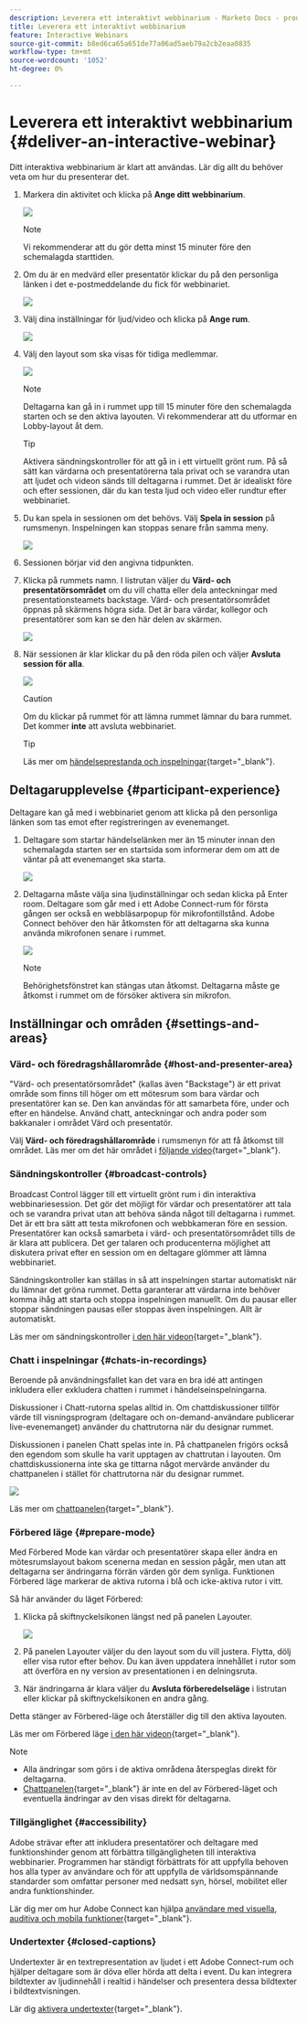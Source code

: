 ```yaml
---
description: Leverera ett interaktivt webbinarium - Marketo Docs - produktdokumentation
title: Leverera ett interaktivt webbinarium
feature: Interactive Webinars
source-git-commit: b8ed6ca65a651de77a06ad5aeb79a2cb2eaa0835
workflow-type: tm+mt
source-wordcount: '1052'
ht-degree: 0%

---
```


# Leverera ett interaktivt webbinarium {#deliver-an-interactive-webinar}

Ditt interaktiva webbinarium är klart att användas. Lär dig allt du behöver veta om hur du presenterar det.

1. Markera din aktivitet och klicka på **Ange ditt webbinarium**.

   ![](assets/deliver-an-interactive-webinar-1.png)

   >[!NOTE]
   >
   >Vi rekommenderar att du gör detta minst 15 minuter före den schemalagda starttiden.

1. Om du är en medvärd eller presentatör klickar du på den personliga länken i det e-postmeddelande du fick för webbinariet.

   ![](assets/deliver-an-interactive-webinar-2.png)

1. Välj dina inställningar för ljud/video och klicka på **Ange rum**.

   ![](assets/deliver-an-interactive-webinar-3.png)

1. Välj den layout som ska visas för tidiga medlemmar.

   ![](assets/deliver-an-interactive-webinar-4.png)

   >[!NOTE]
   >
   >Deltagarna kan gå in i rummet upp till 15 minuter före den schemalagda starten och se den aktiva layouten. Vi rekommenderar att du utformar en Lobby-layout åt dem.

   >[!TIP]
   >
   >Aktivera sändningskontroller för att gå in i ett virtuellt grönt rum. På så sätt kan värdarna och presentatörerna tala privat och se varandra utan att ljudet och videon sänds till deltagarna i rummet. Det är idealiskt före och efter sessionen, där du kan testa ljud och video eller rundtur efter webbinariet.

1. Du kan spela in sessionen om det behövs. Välj **Spela in session** på rumsmenyn. Inspelningen kan stoppas senare från samma meny.

   ![](assets/deliver-an-interactive-webinar-5.png)

1. Sessionen börjar vid den angivna tidpunkten.

1. Klicka på rummets namn. I listrutan väljer du **Värd- och presentatörsområdet** om du vill chatta eller dela anteckningar med presentationsteamets backstage. Värd- och presentatörsområdet öppnas på skärmens högra sida. Det är bara värdar, kollegor och presentatörer som kan se den här delen av skärmen.

   ![](assets/deliver-an-interactive-webinar-6.png)

1. När sessionen är klar klickar du på den röda pilen och väljer **Avsluta session för alla**.

   ![](assets/deliver-an-interactive-webinar-7.png)

   >[!CAUTION]
   >
   >Om du klickar på rummet för att lämna rummet lämnar du bara rummet. Det kommer **inte** att avsluta webbinariet.

   >[!TIP]
   >
   >Läs mer om [händelseprestanda och inspelningar](/help/marketo/product-docs/demand-generation/events/interactive-webinars/event-workflows.md){target="_blank"}.

## Deltagarupplevelse {#participant-experience}

Deltagare kan gå med i webbinariet genom att klicka på den personliga länken som tas emot efter registreringen av evenemanget.

1. Deltagare som startar händelselänken mer än 15 minuter innan den schemalagda starten ser en startsida som informerar dem om att de väntar på att evenemanget ska starta.

   ![](assets/deliver-an-interactive-webinar-8.png)

1. Deltagarna måste välja sina ljudinställningar och sedan klicka på Enter room. Deltagare som går med i ett Adobe Connect-rum för första gången ser också en webbläsarpopup för mikrofontillstånd. Adobe Connect behöver den här åtkomsten för att deltagarna ska kunna använda mikrofonen senare i rummet.

   ![](assets/deliver-an-interactive-webinar-9.png)

   >[!NOTE]
   >
   >Behörighetsfönstret kan stängas utan åtkomst. Deltagarna måste ge åtkomst i rummet om de försöker aktivera sin mikrofon.

## Inställningar och områden {#settings-and-areas}

### Värd- och föredragshållarområde {#host-and-presenter-area}

&quot;Värd- och presentatörsområdet&quot; (kallas även &quot;Backstage&quot;) är ett privat område som finns till höger om ett mötesrum som bara värdar och presentatörer kan se. Den kan användas för att samarbeta före, under och efter en händelse. Använd chatt, anteckningar och andra poder som bakkanaler i området Värd och presentatör.

Välj **Värd- och föredragshållarområde** i rumsmenyn för att få åtkomst till området. Läs mer om det här området i [följande video](https://www.youtube.com/watch?v=11GkcvIUttY){target="_blank"}.

### Sändningskontroller {#broadcast-controls}

Broadcast Control lägger till ett virtuellt grönt rum i din interaktiva webbinariesession. Det gör det möjligt för värdar och presentatörer att tala och se varandra privat utan att behöva sända något till deltagarna i rummet. Det är ett bra sätt att testa mikrofonen och webbkameran före en session. Presentatörer kan också samarbeta i värd- och presentatörsområdet tills de är klara att publicera. Det ger talaren och producenterna möjlighet att diskutera privat efter en session om en deltagare glömmer att lämna webbinariet.

Sändningskontroller kan ställas in så att inspelningen startar automatiskt när du lämnar det gröna rummet. Detta garanterar att värdarna inte behöver komma ihåg att starta och stoppa inspelningen manuellt. Om du pausar eller stoppar sändningen pausas eller stoppas även inspelningen. Allt är automatiskt.

Läs mer om sändningskontroller [i den här videon](https://www.youtube.com/watch?v=TcoCeEJoyjg){target="_blank"}.

### Chatt i inspelningar {#chats-in-recordings}

Beroende på användningsfallet kan det vara en bra idé att antingen inkludera eller exkludera chatten i rummet i händelseinspelningarna.

Diskussioner i Chatt-rutorna spelas alltid in. Om chattdiskussioner tillför värde till visningsprogram (deltagare och on-demand-användare publicerar live-evenemanget) använder du chattrutorna när du designar rummet.

Diskussionen i panelen Chatt spelas inte in. På chattpanelen frigörs också den egendom som skulle ha varit upptagen av chattrutan i layouten. Om chattdiskussionerna inte ska ge tittarna något mervärde använder du chattpanelen i stället för chattrutorna när du designar rummet.

![](assets/deliver-an-interactive-webinar-10.png)

Läs mer om [chattpanelen](https://helpx.adobe.com/adobe-connect/using/notes-chat-q-a-polls.html#chat_panel){target="_blank"}.

### Förbered läge {#prepare-mode}

Med Förbered Mode kan värdar och presentatörer skapa eller ändra en mötesrumslayout bakom scenerna medan en session pågår, men utan att deltagarna ser ändringarna förrän värden gör dem synliga. Funktionen Förbered läge markerar de aktiva rutorna i blå och icke-aktiva rutor i vitt.

Så här använder du läget Förbered:

1. Klicka på skiftnyckelsikonen längst ned på panelen Layouter.

   ![](assets/deliver-an-interactive-webinar-.png)

1. På panelen Layouter väljer du den layout som du vill justera. Flytta, dölj eller visa rutor efter behov. Du kan även uppdatera innehållet i rutor som att överföra en ny version av presentationen i en delningsruta.

1. När ändringarna är klara väljer du **Avsluta förberedelseläge** i listrutan eller klickar på skiftnyckelsikonen en andra gång.

Detta stänger av Förbered-läge och återställer dig till den aktiva layouten.

Läs mer om Förbered läge [ i den här videon](https://www.youtube.com/watch?v=kUya84sx-E4){target="_blank"}.

>[!NOTE]
>
>* Alla ändringar som görs i de aktiva områdena återspeglas direkt för deltagarna.
>* [Chattpanelen](https://helpx.adobe.com/adobe-connect/using/notes-chat-q-a-polls.html#chat_panel){target="_blank"} är inte en del av Förbered-läget och eventuella ändringar av den visas direkt för deltagarna.

### Tillgänglighet {#accessibility}

Adobe strävar efter att inkludera presentatörer och deltagare med funktionshinder genom att förbättra tillgängligheten till interaktiva webbinarier. Programmen har ständigt förbättrats för att uppfylla behoven hos alla typer av användare och för att uppfylla de världsomspännande standarder som omfattar personer med nedsatt syn, hörsel, mobilitet eller andra funktionshinder.

Lär dig mer om hur Adobe Connect kan hjälpa [användare med visuella, auditiva och mobila funktioner](https://helpx.adobe.com/adobe-connect/using/accessibility-features.html){target="_blank"}.

### Undertexter {#closed-captions}

Undertexter är en textrepresentation av ljudet i ett Adobe Connect-rum och hjälper deltagare som är döva eller hörda att delta i event. Du kan integrera bildtexter av ljudinnehåll i realtid i händelser och presentera dessa bildtexter i bildtextvisningen.

Lär dig [aktivera undertexter](https://helpx.adobe.com/adobe-connect/using/closed-captioning-html-client.html){target="_blank"}.
